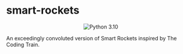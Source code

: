 # smart-rockets
<p align="center">
    <img src="https://img.shields.io/badge/Python-3.10-blue.svg" alt="Python 3.10"/>
</p>
An exceedingly convoluted version of Smart Rockets inspired by The Coding Train.
